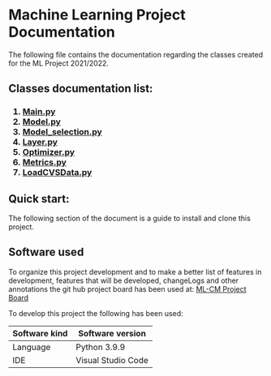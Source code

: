 # Machine Learning Project Documentation
<p>
The following file contains the documentation regarding the classes created for the ML Project 2021/2022.
</p>

<p>
<h2>
Classes documentation list:
</h2>
<h3>

1. [Main.py](/docs/mainDoc.md) 
2. [Model.py](/docs/ModelDoc.md)
3. [Model_selection.py](/docs/model_selectionDoc.md)
4. [Layer.py](/docs/layerDoc.md)
5. [Optimizer.py](/docs/OptimizersDoc.md)
6. [Metrics.py](/docs/metricsDoc.md)
7. [LoadCVSData.py](/docs/loadCSVDataDoc.md)

</h3>

</p>

<p>
<h2>
 Quick start:
</h2>

The following section of the document is a guide to install and clone this project.


</p>


<p>
<h2>
 Software used
</h2>

To organize this project development and to make a better list of features in development, features that will be developed, changeLogs and other annotations the git hub project board has been used at: <a href="https://github.com/Giacomo-Antonioli/Machine_Learning_Project/projects/1">ML-CM Project Board</a>

To develop this project the following has been used:

| Software kind     | Software version     |
| ----------------  | -------------------  | 
| Language          | Python 3.9.9         |
| IDE               | Visual Studio Code   | 

</p>